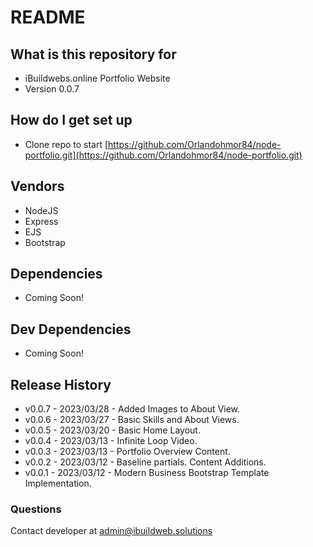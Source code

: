# README #

## What is this repository for ##

* iBuildwebs.online Portfolio Website
* Version 0.0.7

## How do I get set up ##

* Clone repo to start [https://github.com/Orlandohmor84/node-portfolio.git](https://github.com/Orlandohmor84/node-portfolio.git)

## Vendors ##

* NodeJS
* Express
* EJS
* Bootstrap

## Dependencies ##

* Coming Soon!

## Dev Dependencies ##

* Coming Soon!

## Release History ##

* v0.0.7 - 2023/03/28 - Added Images to About View.
* v0.0.6 - 2023/03/27 - Basic Skills and About Views.
* v0.0.5 - 2023/03/20 - Basic Home Layout.
* v0.0.4 - 2023/03/13 - Infinite Loop Video.
* v0.0.3 - 2023/03/13 - Portfolio Overview Content.
* v0.0.2 - 2023/03/12 - Baseline partials. Content Additions.
* v0.0.1 - 2023/03/12 - Modern Business Bootstrap Template Implementation.

### Questions ###

Contact developer at admin@ibuildweb.solutions